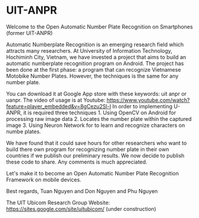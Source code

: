 UIT-ANPR
========

Welcome to the Open Automatic Number Plate Recognition on Smartphones (former UIT-ANPR)

Automatic Numberplate Recognition is an emerging research field which attracts many researchers. At University of Information Technology, Hochiminh City, Vietnam, we have invested a project that aims to build an automatic numberplate recognition program on Android. The project has been done at the first phase: a program that can recognize Vietnamese Motobike Number Plates. However, the techniques is the same for any number plate.

You can download it at Google App store with these keywords: uit anpr or uanpr.
The video of usage is at Youtube: https://www.youtube.com/watch?feature=player_embedded&v=8gCezu2Sl-I
In order to implementing U-ANPR, it is required three techniques 1. Using OpenCV on Android for processing raw image data 2. Locates the number plate within the captured image 3. Using Neuron Network for to learn and recognize characters on numbe plates.

We have found that it could save hours for other researchers who want to build there own program for recognizing number plate in their own countries if we publish our preliminary results. We now decide to publish these code to share. Any comments is much appreciated.

Let's make it to become an Open Automatic Number Plate Recognition Framework on mobile devices.

Best regards, Tuan Nguyen and Don Nguyen and Phu Nguyen

The UIT Ubicom Research Group Website: https://sites.google.com/site/uitubicom/ (under construction)
